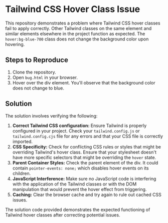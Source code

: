 # Tailwind CSS Hover Class Issue

This repository demonstrates a problem where Tailwind CSS hover classes fail to apply correctly.  Other Tailwind classes on the same element and similar elements elsewhere in the project function as expected.  The `hover:bg-blue-700` class does not change the background color upon hovering.

## Steps to Reproduce

1. Clone the repository.
2. Open `bug.html` in your browser.
3. Hover over the div element.  You'll observe that the background color does not change to blue.

## Solution

The solution involves verifying the following:

1. **Correct Tailwind CSS configuration:** Ensure Tailwind is properly configured in your project. Check your `tailwind.config.js` or `tailwind.config.cjs` file for any errors and that your CSS file is correctly imported.
2. **CSS Specificity:**  Check for conflicting CSS rules or styles that might be overriding Tailwind's hover class.  Ensure that your stylesheet doesn't have more specific selectors that might be overriding the `hover` state.
3. **Parent Container Styles:** Check the parent element of the div.  It could contain `pointer-events: none;` which disables hover events on its children.
4. **JavaScript Interference:**  Make sure no JavaScript code is interfering with the application of the Tailwind classes or with the DOM manipulation that would prevent the hover effect from triggering.
5. **Caching:** Clear the browser cache and try again to rule out cached CSS issues.

The solution code provided demonstrates the expected functioning of Tailwind hover classes after correcting potential issues.